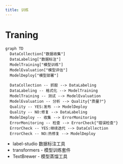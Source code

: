 ```yaml
---
title: 训练
---
```


# Traning

```mermaid
graph TD
  DataCollection["数据收集"]
  DataLabeling["数据标注"]
  ModelTraining["模型训练"]
  ModelEvaluation["模型评估"]
  ModelDeploy["模型部署"]

  DataCollection -- 抓取 --> DataLabeling
  DataLabeling -- 格式化 --> ModelTraining
  ModelTraining -- 测试 --> ModelEvaluation
  ModelEvaluation -- 分析 --> Quality{"质量?"}
  Quality -- YES:发布 --> ModelDeploy
  Quality -- NO:修复 --> DataLabeling
  ModelDeploy -- 收集 --> ErrorMonitoring
  ErrorMonitoring -- 检查 --> ErrorCheck{"错误检查"}
  ErrorCheck -- YES:继续迭代 --> DataCollection
  ErrorCheck -- NO:热修复 --> ModelDeploy
```

- label-studio 数据标注工具
- transformers - 模型训练套件
- TextBrewer - 模型蒸馏工具
